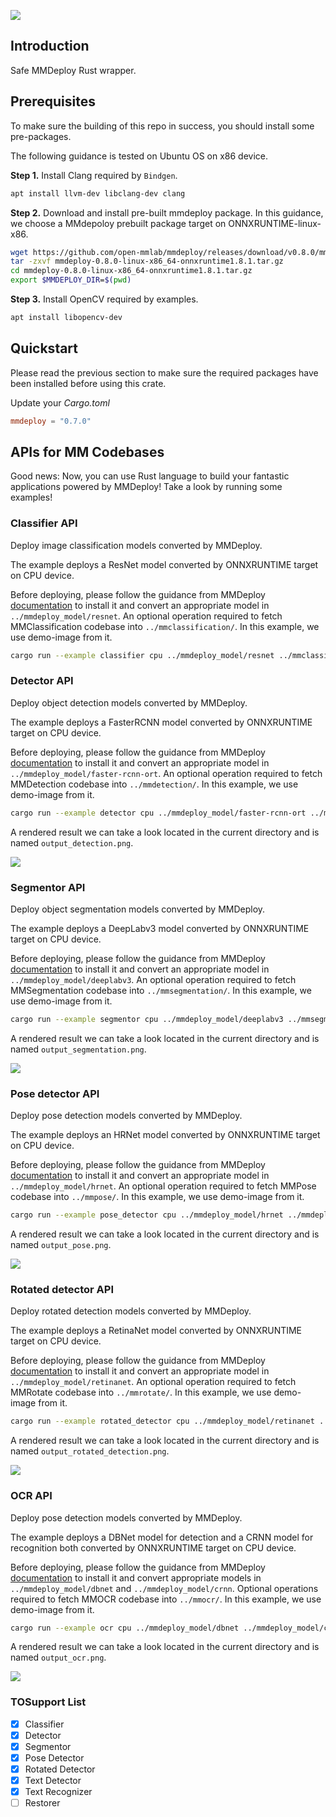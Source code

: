 ![](images/rust-mmdeploy-logo.png)


## Introduction

Safe MMDeploy Rust wrapper.

## Prerequisites

To make sure the building of this repo in success, you should install some pre-packages.

The following guidance is tested on Ubuntu OS on x86 device.

**Step 1.** Install Clang required by `Bindgen`.

```bash
apt install llvm-dev libclang-dev clang
```

**Step 2.** Download and install pre-built mmdeploy package. In this guidance, we choose a MMdepoloy prebuilt package target on ONNXRUNTIME-linux-x86.

```bash
wget https://github.com/open-mmlab/mmdeploy/releases/download/v0.8.0/mmdeploy-0.8.0-linux-x86_64-onnxruntime1.8.1.tar.gz
tar -zxvf mmdeploy-0.8.0-linux-x86_64-onnxruntime1.8.1.tar.gz
cd mmdeploy-0.8.0-linux-x86_64-onnxruntime1.8.1.tar.gz
export $MMDEPLOY_DIR=$(pwd)
```

**Step 3.** Install OpenCV required by examples.

```bash
apt install libopencv-dev
```


## Quickstart

Please read the previous section to make sure the required packages have been installed before using this crate.

Update your *Cargo.toml*

```toml
mmdeploy = "0.7.0"
```

## APIs for MM Codebases

Good news: Now, you can use Rust language to build your fantastic applications powered by MMDeploy!
Take a look by running some examples!

### Classifier API

Deploy image classification models converted by MMDeploy.

The example deploys a ResNet model converted by ONNXRUNTIME target on CPU device.

Before deploying, please follow the guidance from MMDeploy [documentation](https://mmdeploy.readthedocs.io/en/latest/get_started.html#convert-model) to install it and convert an appropriate model in `../mmdeploy_model/resnet`. An optional operation required to fetch MMClassification codebase into `../mmclassification/`. In this example, we use demo-image from it.

```bash
cargo run --example classifier cpu ../mmdeploy_model/resnet ../mmclassification/demo/dog.jpg
```

### Detector API

Deploy object detection models converted by MMDeploy.

The example deploys a FasterRCNN model converted by ONNXRUNTIME target on CPU device.

Before deploying, please follow the guidance from MMDeploy [documentation](https://mmdeploy.readthedocs.io/en/latest/get_started.html#convert-model) to install it and convert an appropriate model in `../mmdeploy_model/faster-rcnn-ort`. An optional operation required to fetch MMDetection codebase into `../mmdetection/`. In this example, we use demo-image from it.

```bash
cargo run --example detector cpu ../mmdeploy_model/faster-rcnn-ort ../mmdetection/demo/demo.jpg
```

A rendered result we can take a look located in the current directory and is named `output_detection.png`.

![](images/output_detection.png)

### Segmentor API

Deploy object segmentation models converted by MMDeploy.

The example deploys a DeepLabv3 model converted by ONNXRUNTIME target on CPU device.

Before deploying, please follow the guidance from MMDeploy [documentation](https://mmdeploy.readthedocs.io/en/latest/get_started.html#convert-model) to install it and convert an appropriate model in `../mmdeploy_model/deeplabv3`. An optional operation required to fetch MMSegmentation codebase into `../mmsegmentation/`. In this example, we use demo-image from it.

```bash
cargo run --example segmentor cpu ../mmdeploy_model/deeplabv3 ../mmsegmentation/demo/demo.png
```

A rendered result we can take a look located in the current directory and is named `output_segmentation.png`.

![](images/output_segmentation.png)

### Pose detector API

Deploy pose detection models converted by MMDeploy.

The example deploys an HRNet model converted by ONNXRUNTIME target on CPU device.

Before deploying, please follow the guidance from MMDeploy [documentation](https://mmdeploy.readthedocs.io/en/latest/get_started.html#convert-model) to install it and convert an appropriate model in `../mmdeploy_model/hrnet`. An optional operation required to fetch MMPose codebase into `../mmpose/`. In this example, we use demo-image from it.

```bash
cargo run --example pose_detector cpu ../mmdeploy_model/hrnet ../mmdeploy/demo/resources/human-pose.jpg
```

A rendered result we can take a look located in the current directory and is named `output_pose.png`.

![](images/output_pose.png)

### Rotated detector API

Deploy rotated detection models converted by MMDeploy.

The example deploys a RetinaNet model converted by ONNXRUNTIME target on CPU device.

Before deploying, please follow the guidance from MMDeploy [documentation](https://mmdeploy.readthedocs.io/en/latest/get_started.html#convert-model) to install it and convert an appropriate model in `../mmdeploy_model/retinanet`. An optional operation required to fetch MMRotate codebase into `../mmrotate/`. In this example, we use demo-image from it.

```bash
cargo run --example rotated_detector cpu ../mmdeploy_model/retinanet ../mmrotate/demo/demo.jpg
```

A rendered result we can take a look located in the current directory and is named `output_rotated_detection.png`.

![](images/output_rotated_detection.png)

### OCR API

Deploy pose detection models converted by MMDeploy.

The example deploys a DBNet model for detection and a CRNN model for recognition both converted by ONNXRUNTIME target on CPU device.

Before deploying, please follow the guidance from MMDeploy [documentation](https://mmdeploy.readthedocs.io/en/latest/get_started.html#convert-model) to install it and convert appropriate models in `../mmdeploy_model/dbnet` and `../mmdeploy_model/crnn`. Optional operations required to fetch MMOCR codebase into `../mmocr/`. In this example, we use demo-image from it.

```bash
cargo run --example ocr cpu ../mmdeploy_model/dbnet ../mmdeploy_model/crnn ../mmocr/demo/demo_text_det.jpg
```

A rendered result we can take a look located in the current directory and is named `output_ocr.png`.

![](images/output_ocr.png)

### TOSupport List

- [x] Classifier
- [x] Detector
- [x] Segmentor
- [x] Pose Detector
- [x] Rotated Detector
- [x] Text Detector
- [x] Text Recognizer
- [ ] Restorer